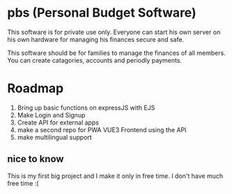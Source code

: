 # pbs (Personal Budget Software)

This software is for private use only.
Everyone can start his own server on his own hardware for managing his finances secure and safe.

This software should be for families to manage the finances of all members.
You can create catagories, accounts and periodly payments.

# Roadmap

1. Bring up basic functions on expressJS with EJS
2. Make Login and Signup
3. Create API for external apps
4. make a second repo for PWA VUE3 Frontend using the API
5. make multilingual support

## nice to know
This is my first big project and I make it only in free time.
I don't have much free time :(